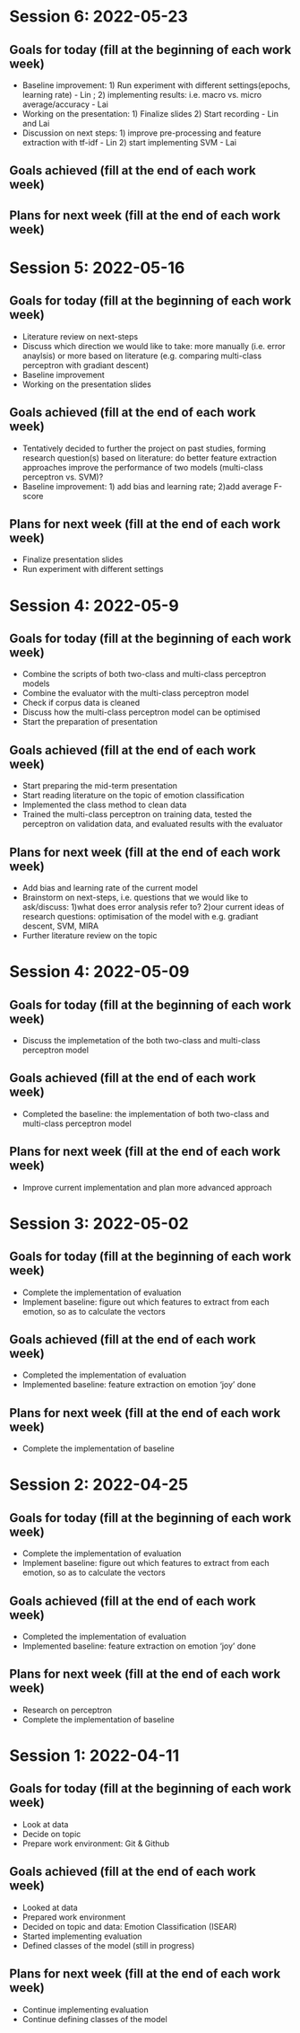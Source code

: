 # Session 6: 2022-05-23
## Goals for today (fill at the beginning of each work week)
* Baseline improvement: 1) Run experiment with different settings(epochs, learning rate) - Lin ; 2) implementing results: i.e. macro vs. micro average/accuracy - Lai
* Working on the presentation: 1) Finalize slides 2) Start recording - Lin and Lai
* Discussion on next steps: 1) improve pre-processing and feature extraction with tf-idf - Lin 2) start implementing SVM - Lai 

## Goals achieved (fill at the end of each work week)


## Plans for next week (fill at the end of each work week)


# Session 5: 2022-05-16
## Goals for today (fill at the beginning of each work week)
* Literature review on next-steps
* Discuss which direction we would like to take: more manually (i.e. error anaylsis) or more based on literature (e.g. comparing multi-class perceptron with gradiant descent)
* Baseline improvement
* Working on the presentation slides

## Goals achieved (fill at the end of each work week)
* Tentatively decided to further the project on past studies, forming research question(s) based on literature: do better feature extraction approaches improve the performance of two models (multi-class perceptron vs. SVM)?
* Baseline improvement: 1) add bias and learning rate; 2)add average F-score

## Plans for next week (fill at the end of each work week)
* Finalize presentation slides
* Run experiment with different settings


# Session 4: 2022-05-9
## Goals for today (fill at the beginning of each work week)
* Combine the scripts of both two-class and multi-class perceptron models
* Combine the evaluator with the multi-class perceptron model
* Check if corpus data is cleaned
* Discuss how the multi-class perceptron model can be optimised 
* Start the preparation of presentation

## Goals achieved (fill at the end of each work week)
* Start preparing the mid-term presentation
* Start reading literature on the topic of emotion classification
* Implemented the class method to clean data
* Trained the multi-class perceptron on training data, tested the perceptron on validation data, and evaluated results with the evaluator

## Plans for next week (fill at the end of each work week)
* Add bias and learning rate of the current model
* Brainstorm on next-steps, i.e. questions that we would like to ask/discuss: 1)what does error analysis refer to? 2)our current ideas of research questions: optimisation of the model with e.g. gradiant descent, SVM, MIRA 
* Further literature review on the topic









# Session 4: 2022-05-09
## Goals for today (fill at the beginning of each work week)
* Discuss the implemetation of the both two-class and  multi-class perceptron model 

## Goals achieved (fill at the end of each work week)
* Completed the baseline: the implementation of both two-class and multi-class perceptron model

## Plans for next week (fill at the end of each work week)
* Improve current implementation and plan more advanced approach 



# Session 3: 2022-05-02

## Goals for today (fill at the beginning of each work week)
* Complete the implementation of evaluation
* Implement baseline: figure out which features to extract from each emotion, so as to calculate the vectors 

## Goals achieved (fill at the end of each work week)
* Completed the implementation of evaluation
* Implemented baseline: feature extraction on emotion ‘joy’ done

## Plans for next week (fill at the end of each work week)
* Complete the implementation of baseline





# Session 2: 2022-04-25
## Goals for today (fill at the beginning of each work week)
* Complete the implementation of evaluation
* Implement baseline: figure out which features to extract from each emotion, so as to calculate the vectors

## Goals achieved (fill at the end of each work week)
* Completed the implementation of evaluation
* Implemented baseline: feature extraction on emotion ‘joy’ done

## Plans for next week (fill at the end of each work week)
* Research on perceptron
* Complete the implementation of baseline


# Session 1: 2022-04-11
## Goals for today (fill at the beginning of each work week)
* Look at data
* Decide on topic
* Prepare work environment: Git & Github

## Goals achieved (fill at the end of each work week)
* Looked at data
* Prepared work environment
* Decided on topic and data: Emotion Classification (ISEAR)
* Started implementing evaluation
* Defined classes of the model (still in progress)

## Plans for next week (fill at the end of each work week)
* Continue implementing evaluation
* Continue defining classes of the model
